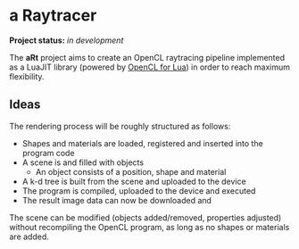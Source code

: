 # **a** **R**ay**t**racer

**Project status:** *in development*

The **aRt** project aims to create an OpenCL raytracing pipeline implemented as
a LuaJIT library (powered by [OpenCL for Lua](https://colberg.org/lua-opencl))
in order to reach maximum flexibility.

## Ideas

The rendering process will be roughly structured as follows:

- Shapes and materials are loaded, registered and inserted into the program code
- A scene is and filled with objects
  - An object consists of a position, shape and material
- A k-d tree is built from the scene and uploaded to the device
- The program is compiled, uploaded to the device and executed
- The result image data can now be downloaded and

The scene can be modified (objects added/removed, properties adjusted) without
recompiling the OpenCL program, as long as no shapes or materials are added.
